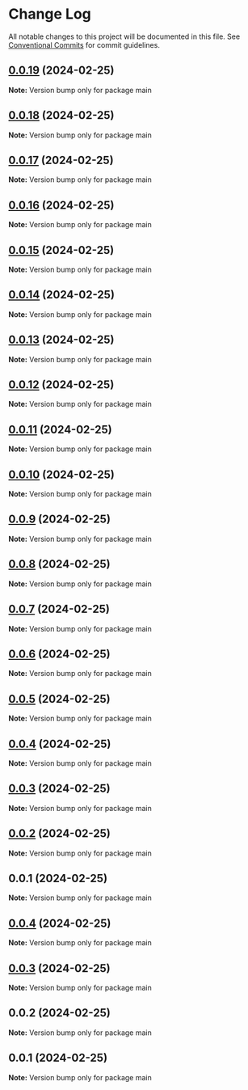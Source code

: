 # Change Log

All notable changes to this project will be documented in this file.
See [Conventional Commits](https://conventionalcommits.org) for commit guidelines.

## [0.0.19](https://github.com/charlotte-hues/valculator/compare/main@0.0.18...main@0.0.19) (2024-02-25)

**Note:** Version bump only for package main





## [0.0.18](https://github.com/charlotte-hues/valculator/compare/main@0.0.17...main@0.0.18) (2024-02-25)

**Note:** Version bump only for package main





## [0.0.17](https://github.com/charlotte-hues/valculator/compare/main@0.0.16...main@0.0.17) (2024-02-25)

**Note:** Version bump only for package main





## [0.0.16](https://github.com/charlotte-hues/valculator/compare/main@0.0.15...main@0.0.16) (2024-02-25)

**Note:** Version bump only for package main





## [0.0.15](https://github.com/charlotte-hues/valculator/compare/main@0.0.14...main@0.0.15) (2024-02-25)

**Note:** Version bump only for package main





## [0.0.14](https://github.com/charlotte-hues/valculator/compare/main@0.0.13...main@0.0.14) (2024-02-25)

**Note:** Version bump only for package main





## [0.0.13](https://github.com/charlotte-hues/valculator/compare/main@0.0.12...main@0.0.13) (2024-02-25)

**Note:** Version bump only for package main





## [0.0.12](https://github.com/charlotte-hues/valculator/compare/main@0.0.11...main@0.0.12) (2024-02-25)

**Note:** Version bump only for package main





## [0.0.11](https://github.com/charlotte-hues/valculator/compare/main@0.0.10...main@0.0.11) (2024-02-25)

**Note:** Version bump only for package main





## [0.0.10](https://github.com/charlotte-hues/valculator/compare/main@0.0.9...main@0.0.10) (2024-02-25)

**Note:** Version bump only for package main





## [0.0.9](https://github.com/charlotte-hues/valculator/compare/main@0.0.8...main@0.0.9) (2024-02-25)

**Note:** Version bump only for package main





## [0.0.8](https://github.com/charlotte-hues/valculator/compare/main@0.0.7...main@0.0.8) (2024-02-25)

**Note:** Version bump only for package main





## [0.0.7](https://github.com/charlotte-hues/valculator/compare/main@0.0.6...main@0.0.7) (2024-02-25)

**Note:** Version bump only for package main





## [0.0.6](https://github.com/charlotte-hues/valculator/compare/main@0.0.5...main@0.0.6) (2024-02-25)

**Note:** Version bump only for package main





## [0.0.5](https://github.com/charlotte-hues/valculator/compare/main@0.0.4...main@0.0.5) (2024-02-25)

**Note:** Version bump only for package main





## [0.0.4](https://github.com/charlotte-hues/valculator/compare/main@0.0.3...main@0.0.4) (2024-02-25)

**Note:** Version bump only for package main





## [0.0.3](https://github.com/charlotte-hues/valculator/compare/main@0.0.2...main@0.0.3) (2024-02-25)

**Note:** Version bump only for package main





## [0.0.2](https://github.com/charlotte-hues/valculator/compare/main@0.0.1...main@0.0.2) (2024-02-25)

**Note:** Version bump only for package main





## 0.0.1 (2024-02-25)

**Note:** Version bump only for package main





## [0.0.4](https://github.com/charlotte-hues/valculator/compare/main@0.0.3...main@0.0.4) (2024-02-25)

**Note:** Version bump only for package main





## [0.0.3](https://github.com/charlotte-hues/valculator/compare/main@0.0.2...main@0.0.3) (2024-02-25)

**Note:** Version bump only for package main





## 0.0.2 (2024-02-25)

**Note:** Version bump only for package main





## 0.0.1 (2024-02-25)

**Note:** Version bump only for package main
